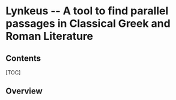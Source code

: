 

Lynkeus -- A tool to find parallel passages in Classical Greek and Roman Literature
===================================================================================

Contents
--------
[TOC]

Overview
--------


